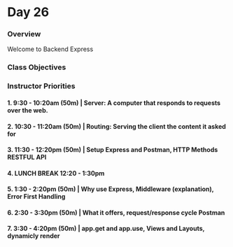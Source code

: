 # Day 26

### Overview
Welcome to Backend
Express

### Class Objectives

### Instructor Priorities

#### 1. 9:30 - 10:20am (50m) | Server: A computer that responds to requests over the web.

#### 2. 10:30 - 11:20am (50m) | Routing: Serving the client the content it asked for

#### 3. 11:30 - 12:20pm (50m) | Setup Express and Postman, HTTP Methods RESTFUL API

#### 4. LUNCH BREAK 12:20 - 1:30pm

#### 5. 1:30 - 2:20pm (50m) | Why use Express, Middleware (explanation), Error First Handling

#### 6. 2:30 - 3:30pm (50m) | What it offers, request/response cycle Postman

#### 7. 3:30 - 4:20pm (50m) | app.get and app.use, Views and Layouts, dynamicly render

